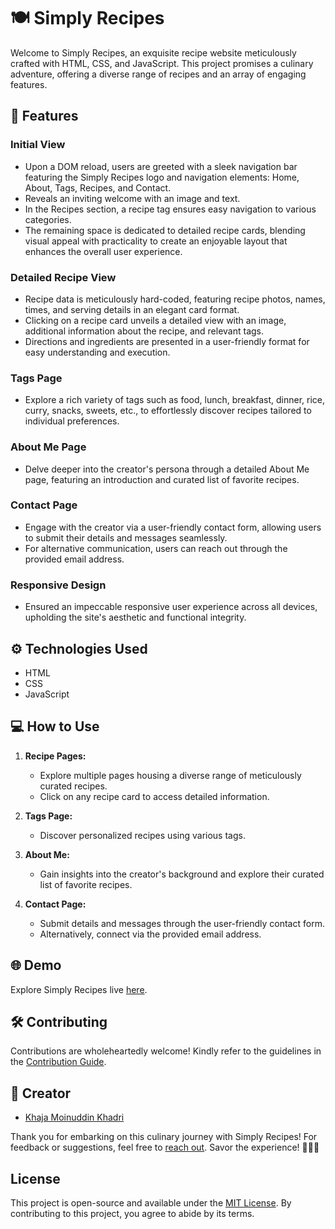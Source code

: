 # 🍽️ Simply Recipes

Welcome to Simply Recipes, an exquisite recipe website meticulously crafted with HTML, CSS, and JavaScript. This project promises a culinary adventure, offering a diverse range of recipes and an array of engaging features.

## 🚀 Features

### Initial View
- Upon a DOM reload, users are greeted with a sleek navigation bar featuring the Simply Recipes logo and navigation elements: Home, About, Tags, Recipes, and Contact.
- Reveals an inviting welcome with an image and text.
- In the Recipes section, a recipe tag ensures easy navigation to various categories.
- The remaining space is dedicated to detailed recipe cards, blending visual appeal with practicality to create an enjoyable layout that enhances the overall user experience.

### Detailed Recipe View
- Recipe data is meticulously hard-coded, featuring recipe photos, names, times, and serving details in an elegant card format.
- Clicking on a recipe card unveils a detailed view with an image, additional information about the recipe, and relevant tags.
- Directions and ingredients are presented in a user-friendly format for easy understanding and execution.

### Tags Page
- Explore a rich variety of tags such as food, lunch, breakfast, dinner, rice, curry, snacks, sweets, etc., to effortlessly discover recipes tailored to individual preferences.

### About Me Page
- Delve deeper into the creator's persona through a detailed About Me page, featuring an introduction and curated list of favorite recipes.

### Contact Page
- Engage with the creator via a user-friendly contact form, allowing users to submit their details and messages seamlessly.
- For alternative communication, users can reach out through the provided email address.

### Responsive Design
- Ensured an impeccable responsive user experience across all devices, upholding the site's aesthetic and functional integrity.

## ⚙️ Technologies Used

- HTML
- CSS
- JavaScript

## 💻 How to Use

1. **Recipe Pages:**
   - Explore multiple pages housing a diverse range of meticulously curated recipes.
   - Click on any recipe card to access detailed information.

2. **Tags Page:**
   - Discover personalized recipes using various tags.

3. **About Me:**
   - Gain insights into the creator's background and explore their curated list of favorite recipes.

4. **Contact Page:**
   - Submit details and messages through the user-friendly contact form.
   - Alternatively, connect via the provided email address.

## 🌐 Demo

Explore Simply Recipes live [here](https://simply-recipes-kmk.netlify.app).

## 🛠️ Contributing

Contributions are wholeheartedly welcome! Kindly refer to the guidelines in the [Contribution Guide](CONTRIBUTING.md).

## 🤝 Creator

- [Khaja Moinuddin Khadri](https://github.com/KHAJAMOINUDDINKHADRI/)

Thank you for embarking on this culinary journey with Simply Recipes! For feedback or suggestions, feel free to [reach out](mailto:khajamoinuddinkhadri786@gmail.com). Savor the experience! 🍲🍰🍜

## License

This project is open-source and available under the [MIT License](LICENSE). By contributing to this project, you agree to abide by its terms.

